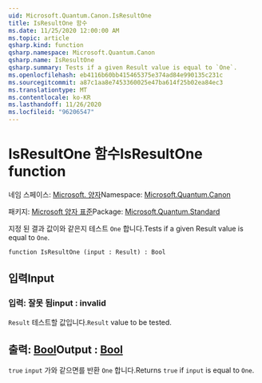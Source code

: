 ```yaml
---
uid: Microsoft.Quantum.Canon.IsResultOne
title: IsResultOne 함수
ms.date: 11/25/2020 12:00:00 AM
ms.topic: article
qsharp.kind: function
qsharp.namespace: Microsoft.Quantum.Canon
qsharp.name: IsResultOne
qsharp.summary: Tests if a given Result value is equal to `One`.
ms.openlocfilehash: eb4116b60bb415465375e374ad84e990135c231c
ms.sourcegitcommit: a87c1aa8e7453360025e47ba614f25b02ea84ec3
ms.translationtype: MT
ms.contentlocale: ko-KR
ms.lasthandoff: 11/26/2020
ms.locfileid: "96206547"
---
```

# <a name="isresultone-function"></a><span data-ttu-id="47c08-102">IsResultOne 함수</span><span class="sxs-lookup"><span data-stu-id="47c08-102">IsResultOne function</span></span>

<span data-ttu-id="47c08-103">네임 스페이스: [Microsoft. 양자](xref:Microsoft.Quantum.Canon)</span><span class="sxs-lookup"><span data-stu-id="47c08-103">Namespace: [Microsoft.Quantum.Canon](xref:Microsoft.Quantum.Canon)</span></span>

<span data-ttu-id="47c08-104">패키지: [Microsoft 양자 표준](https://nuget.org/packages/Microsoft.Quantum.Standard)</span><span class="sxs-lookup"><span data-stu-id="47c08-104">Package: [Microsoft.Quantum.Standard](https://nuget.org/packages/Microsoft.Quantum.Standard)</span></span>


<span data-ttu-id="47c08-105">지정 된 결과 값이와 같은지 테스트 `One` 합니다.</span><span class="sxs-lookup"><span data-stu-id="47c08-105">Tests if a given Result value is equal to `One`.</span></span>

```qsharp
function IsResultOne (input : Result) : Bool
```


## <a name="input"></a><span data-ttu-id="47c08-106">입력</span><span class="sxs-lookup"><span data-stu-id="47c08-106">Input</span></span>

### <a name="input--__invalidresult__"></a><span data-ttu-id="47c08-107">입력: __잘못 <Result> 됨__</span><span class="sxs-lookup"><span data-stu-id="47c08-107">input : __invalid<Result>__</span></span>

<span data-ttu-id="47c08-108">`Result` 테스트할 값입니다.</span><span class="sxs-lookup"><span data-stu-id="47c08-108">`Result` value to be tested.</span></span>



## <a name="output--bool"></a><span data-ttu-id="47c08-109">출력: [Bool](xref:microsoft.quantum.lang-ref.bool)</span><span class="sxs-lookup"><span data-stu-id="47c08-109">Output : [Bool](xref:microsoft.quantum.lang-ref.bool)</span></span>

<span data-ttu-id="47c08-110">`true` `input` 가와 같으면를 반환 `One` 합니다.</span><span class="sxs-lookup"><span data-stu-id="47c08-110">Returns `true` if `input` is equal to `One`.</span></span>